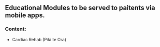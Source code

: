 ## Educational Modules to be served to paitents via mobile apps. 

### Content:

* Cardiac Rehab (Piki te Ora)
